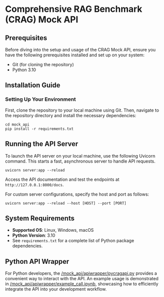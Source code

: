 # Comprehensive RAG Benchmark (CRAG) Mock API

## Prerequisites

Before diving into the setup and usage of the CRAG Mock API, ensure you have the following prerequisites installed and set up on your system:
- Git (for cloning the repository)
- Python 3.10

## Installation Guide

### Setting Up Your Environment

First, clone the repository to your local machine using Git. Then, navigate to the repository directory and install the necessary dependencies:

```
cd mock_api
pip install -r requirements.txt
```

## Running the API Server

To launch the API server on your local machine, use the following Uvicorn command. This starts a fast, asynchronous server to handle API requests.

```
uvicorn server:app --reload
```

Access the API documentation and test the endpoints at `http://127.0.0.1:8000/docs`.

For custom server configurations, specify the host and port as follows:

```
uvicorn server:app --reload --host [HOST] --port [PORT]
```

## System Requirements

- **Supported OS**: Linux, Windows, macOS
- **Python Version**: 3.10
- See `requirements.txt` for a complete list of Python package dependencies.

## Python API Wrapper

For Python developers, the [/mock_api/apiwrapper/pycragapi.py](/mock_api/apiwrapper/pycragapi.py) provides a convenient way to interact with the API. An example usage is demonstrated in [/mock_api/apiwrapper/example_call.ipynb](/mock_api/apiwrapper/example_call.ipynb), showcasing how to efficiently integrate the API into your development workflow.

